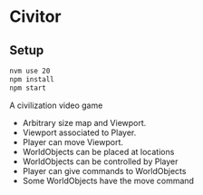 # Civitor

## Setup

```sh
nvm use 20
npm install
npm start
```

A civilization video game

 - Arbitrary size map and Viewport.
 - Viewport associated to Player.
 - Player can move Viewport.
 - WorldObjects can be placed at locations
 - WorldObjects can be controlled by Player
 - Player can give commands to WorldObjects
 - Some WorldObjects have the move command
